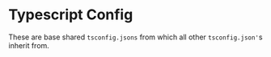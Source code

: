 # Typescript Config

These are base shared `tsconfig.jsons` from which all other `tsconfig.json'`s inherit from.
